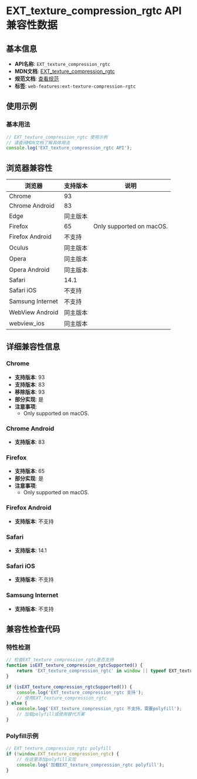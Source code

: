 # EXT_texture_compression_rgtc API 兼容性数据

## 基本信息

- **API名称**: `EXT_texture_compression_rgtc`
- **MDN文档**: [EXT_texture_compression_rgtc](https://developer.mozilla.org/docs/Web/API/EXT_texture_compression_rgtc)
- **规范文档**: [查看规范](https://registry.khronos.org/webgl/extensions/EXT_texture_compression_rgtc/)
- **标签**: `web-features:ext-texture-compression-rgtc`

## 使用示例

### 基本用法

```javascript
// EXT_texture_compression_rgtc 使用示例
// 请查阅MDN文档了解具体用法
console.log('EXT_texture_compression_rgtc API');
```

## 浏览器兼容性

| 浏览器 | 支持版本 | 说明 |
|--------|----------|------|
| Chrome | 93 |  |
| Chrome Android | 83 |  |
| Edge | 同主版本 |  |
| Firefox | 65 | Only supported on macOS. |
| Firefox Android | 不支持 |  |
| Oculus | 同主版本 |  |
| Opera | 同主版本 |  |
| Opera Android | 同主版本 |  |
| Safari | 14.1 |  |
| Safari iOS | 不支持 |  |
| Samsung Internet | 不支持 |  |
| WebView Android | 同主版本 |  |
| webview_ios | 同主版本 |  |

## 详细兼容性信息

### Chrome

- **支持版本**: 93
- **支持版本**: 83
- **移除版本**: 93
- **部分实现**: 是
- **注意事项**:
  - Only supported on macOS.

### Chrome Android

- **支持版本**: 83

### Firefox

- **支持版本**: 65
- **部分实现**: 是
- **注意事项**:
  - Only supported on macOS.

### Firefox Android

- **支持版本**: 不支持

### Safari

- **支持版本**: 14.1

### Safari iOS

- **支持版本**: 不支持

### Samsung Internet

- **支持版本**: 不支持

## 兼容性检查代码

### 特性检测

```javascript
// 检查EXT_texture_compression_rgtc是否支持
function isEXT_texture_compression_rgtcSupported() {
    return 'EXT_texture_compression_rgtc' in window || typeof EXT_texture_compression_rgtc !== 'undefined';
}

if (isEXT_texture_compression_rgtcSupported()) {
    console.log('EXT_texture_compression_rgtc 支持');
    // 使用EXT_texture_compression_rgtc
} else {
    console.log('EXT_texture_compression_rgtc 不支持，需要polyfill');
    // 加载polyfill或使用替代方案
}
```

### Polyfill示例

```javascript
// EXT_texture_compression_rgtc polyfill
if (!window.EXT_texture_compression_rgtc) {
    // 在这里添加polyfill实现
    console.log('加载EXT_texture_compression_rgtc polyfill');
}
```

